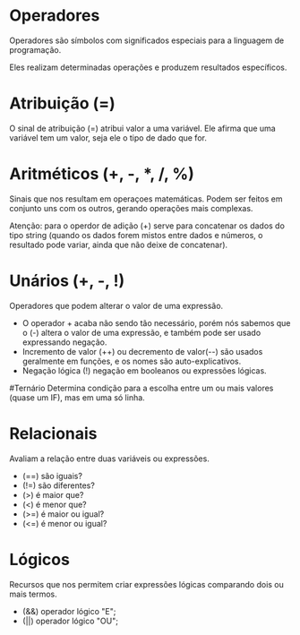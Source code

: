 # Operadores

Operadores são símbolos com significados especiais para a linguagem de programação. 

Eles realizam determinadas operações e produzem resultados específicos.

# Atribuição (=)
O sinal de atribuição (=) atribui valor a uma variável. Ele afirma que uma variável tem um valor, seja ele o tipo de dado que for.

# Aritméticos (+, -, *, /, %)
Sinais que nos resultam em operaçoes matemáticas. Podem ser feitos em conjunto uns com os outros, gerando operações mais complexas.

Atenção: para o operdor de adição (+) serve para concatenar os dados do tipo string (quando os dados forem mistos entre dados e números, o resultado pode variar, ainda que não deixe de concatenar).

# Unários (+, -, !)
Operadores que podem alterar o valor de uma expressão. 

- O operador + acaba não sendo tão necessário, porém nós sabemos que o (-) altera o valor de uma expressão, e também pode ser usado expressando negação.
- Incremento de valor (++) ou decremento de valor(--) são usados geralmente em funções, e os nomes são auto-explicativos.
- Negação lógica (!) negação em booleanos ou expressões lógicas.

#Ternário
Determina condição para a escolha entre um ou mais valores (quase um IF), mas em uma só linha.

# Relacionais
Avaliam a relação entre duas variáveis ou expressões.

- (==) são iguais?
- (!=) são diferentes?
- (>) é maior que?
- (<) é menor que?
- (>=) é maior ou igual?
- (<=) é menor ou igual?

# Lógicos
Recursos que nos permitem criar expressões lógicas comparando dois ou mais termos.

- (&&) operador lógico "E";
- (||) operador lógico "OU";
